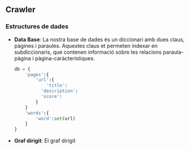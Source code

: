 ## Crawler

### Estructures de dades

* **Data Base**: La nostra base de dades és un diccionari amb dues claus, pàgines i paraules. Aquestes claus et permeten indexar  en subdiccionaris, que contenen informació sobre les relacions paraula-pàgina i pàgina-caràcterístiques. 

  ``` python
  db = {
      'pages':{
          'url':{
              'title':
          	'description': 
          	'score': 
          }
      }
      'words':{
          'word':set(url)
      }
  }
  ```

* **Graf dirigit**: El graf dirigit 

